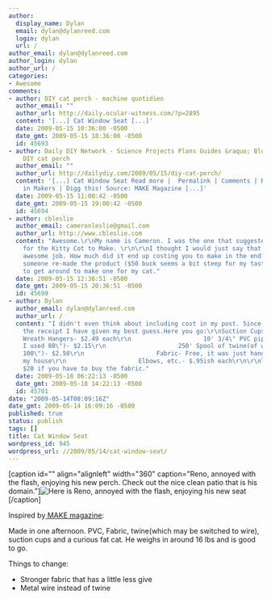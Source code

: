 ```yaml
---
author:
  display_name: Dylan
  email: dylan@dylanreed.com
  login: dylan
  url: /
author_email: dylan@dylanreed.com
author_login: dylan
author_url: /
categories:
- Awesome
comments:
- author: DIY cat perch - machine quotidien
  author_email: ""
  author_url: http://daily.ocular-witness.com/?p=2895
  content: '[...] Cat Window Seat [...]'
  date: 2009-05-15 10:36:00 -0500
  date_gmt: 2009-05-15 18:36:00 -0500
  id: 45693
- author: Daily DIY Network - Science Projects Plans Guides &raquo; Blog Archive &raquo;
    DIY cat perch
  author_email: ""
  author_url: http://dailydiy.com/2009/05/15/diy-cat-perch/
  content: '[...] Cat Window Seat Read more |  Permalink | Comments | Read more articles
    in Makers | Digg this! Source: MAKE Magazine [...]'
  date: 2009-05-15 11:00:42 -0500
  date_gmt: 2009-05-15 19:00:42 -0500
  id: 45694
- author: cbleslie
  author_email: cameronleslie@gmail.com
  author_url: http://www.cbleslie.com
  content: "Awesome.\r\nMy name is Cameron. I was the one that suggested the link
    for the Kitty Cot to Make. \r\n\r\nI thought I would just say that you did an
    awesome job. How much did it end up costing you to make in the end?  I am glad
    someone re-made the product ($50 buck seems a bit steep for my tastes). I need
    to get around to make one for my cat."
  date: 2009-05-15 12:36:51 -0500
  date_gmt: 2009-05-15 20:36:51 -0500
  id: 45699
- author: Dylan
  author_email: dylan@dylanreed.com
  author_url: /
  content: "I didn't even think about including cost in my post. Since I can't find
    the receipt I have given my best guess.Here you go:\r\nSuction Cups: Four 20lbs
    Wreath Hangers- $2.49 each\r\n                    10' 3/4\" PVC pipe(of which
    I used 80\")- $2.15\r\n                    250' Spool of twine(of which I used
    100\")- $2.50\r\n                    Fabric- Free, it was just hanging around
    my house\r\n                    Elbows, etc.- $.95ish each\r\n\r\nTotal: Around
    $20 if you have to buy the fabric."
  date: 2009-05-18 06:22:13 -0500
  date_gmt: 2009-05-18 14:22:13 -0500
  id: 45701
date: "2009-05-14T08:09:16Z"
date_gmt: 2009-05-14 16:09:16 -0500
published: true
status: publish
tags: []
title: Cat Window Seat
wordpress_id: 945
wordpress_url: //2009/05/14/cat-window-seat/
---
```


[caption id="" align="alignleft" width="360" caption="Reno, annoyed with the flash, enjoying his new perch. Check out the nice clean patio that is his domain."]![Here is Reno, annoyed with the flash, enjoying his new seat][1][/caption]

   [1]: http://farm4.static.flickr.com/3564/3531471078_65617d80de.jpg (Comfy)

Inspired by[ MAKE magazine][2]: 

   [2]: http://blog.makezine.com/archive/2009/05/kitty_cot_window_cat_perch.html?CMP=OTC-0D6B48984890

Made in one afternoon. PVC, Fabric, twine(which may be switched to wire), suction cups and a curious fat cat. He weighs in around 16 lbs and is good to go.

Things to change:

  * Stronger fabric that has a little less give
  * Metal wire instead of twine
  

